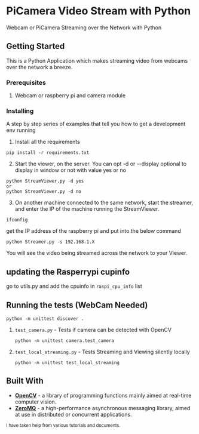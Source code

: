 # PiCamera Video Stream with Python

Webcam or PiCamera Streaming over the Network with Python

## Getting Started

This is a Python Application which makes streaming video from webcams over the network a breeze.

### Prerequisites

1. Webcam or raspberry pi and camera module

### Installing

A step by step series of examples that tell you how to get a development env running

1. Install all the requirements

```
pip install -r requirements.txt
```

2. Start the viewer, on the server. You can opt -d or --display optional to display in window or not with value yes or no

```
python StreamViewer.py -d yes
or
python StreamViewer.py -d no
```

3. On another machine connected to the same network, start the streamer, and enter the IP of the machine running the StreamViewer.

```
ifconfig
```

get the IP address of the raspberry pi and put into the below command

```
python Streamer.py -s 192.168.1.X
```

You will see the video being streamed across the network to your Viewer.

## updating the Rasperrypi cupinfo

go to utils.py and add the cpuinfo in `raspi_cpu_info` list

## Running the tests (WebCam Needed)

```
python -m unittest discover .
```

1. `test_camera.py` - Tests if camera can be detected with OpenCV

   `python -m unittest camera.test_camera`

2. `test_local_streaming.py` - Tests Streaming and Viewing silently locally

   `python -m unittest test_local_streaming`

## Built With

- **[OpenCV](http://opencv-python-tutroals.readthedocs.io/en/latest/py_tutorials/py_setup/py_intro/py_intro.html)** - a library of programming functions mainly aimed at real-time computer vision.
- **[ZeroMQ](http://zeromq.org/bindings:python)** - a high-performance asynchronous messaging library, aimed at use in distributed or concurrent applications.

<small>I have taken help from various tutorials and documents.</small>
